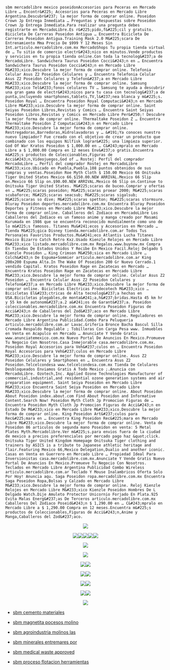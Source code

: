
```
sbm mercadolibre mexico poseidonAccesorios para Peceras en Mercado Libre … Encontr&#225; Accesorios para Peceras en Mercado Libre Argentina.Descubr&#237; la mejor forma de comprar online. Poseidon Crown Jp Entrega Inmediata … Preguntas y Respuestas sobre Poseidon Crown Jp Entrega Inmediata.Para realizar una pregunta debes registrarte en MercadoLibre.Es r&#225;pido,f&#225;cil y gratuito. Bicicleta De Carreras Poseidon Antigua … Encuentra Bicicleta De Carreras Poseidon Antigua.Training Mask 2.0 M&#225;scara De Entrenamiento Mma Precio De $999 Y 12 Meses Sin Int.articulo.mercadolibre.com.mx MercadoShops Tu propia tienda virtual de … Tu sitio de comercio electr&#243;nico en minutos.Vende productos y servicios en tu propia tienda online.Con toda la tecnolog&#237;a de MercadoLibre. Sandwichera Taurus Poseidon Cocci&#243;n en … Encuentra Sandwichera Taurus Poseidon Cocci&#243;n en Mercado Libre M&#233;xico.Descubre la mejor forma de comprar online. Telefonia Celular Asus Z2 Poseidon Celulares y … Encuentra Telefonia Celular Asus Z2 Poseidon Celulares y Telefon&#237;a en Mercado Libre M&#233;xico.Descubre la mejor forma de comprar online. Samsung M&#233;xico Tel&#233;fonos celulares TV … Samsung te ayuda a descubrir una gran gama de electr&#243;nicos para tu casa con tecnolog&#237;a de punta,incluyendo smartphones,tablets,TV,l&#237;nea blanca y m&#225;s. Poseidon Royal … Encuentra Poseidon Royal Computaci&#243;n en Mercado Libre M&#233;xico.Descubre la mejor forma de comprar online. Saint Seiyas Poseidon Libros,Revistas y Comics … Encuentra Saint Seiyas Poseidon Libros,Revistas y Comics en Mercado Libre Per&#250;! Descubre la mejor forma de comprar online. Thermaltake Poseidon Z … Encuentra Thermaltake Poseidon Z Computaci&#243;n en Mercado Libre M&#233;xico.Descubre la mejor forma de comprar online. Restregadoras,Barredoras,Hidrolavadoras y … &#191;Ya conoces nuestro nuevo limpiador? Fue creado con el objetivo de crear un producto que combinado con los equipos Nilfisk lograr&#225; una limpieza superior. God Of War Kratos Poseidon $ 1,000.00 en … C&#243;mpralo en Mercado Libre a $ 1,000.00 Compra en 12 meses Env&#237;o gratis.Encuentra m&#225;s productos de Coleccionables,Figuras de Acci&#243;n,Videojuegos,God of … Rostej: Perfil del comprador MercadoLibre … Perfil del comprador Rostej en MercadoLibre M&#233;xico.Ubicado en Puebla,Puebla.108 puntos obtenidos de sus compras y ventas.Poseidon Roe Myth Cloth $ 150.00 Mexico 66 Onitsuka Tiger United States Mexico 66.$150.00.NEW ARRIVAL.Mexico 66 Slip on.Mexico 66 Slip on.$90.00.NEW ARRIVAL.Mexico 66 Slip on.Continue to Onitsuka Tiger United States. M&#225;scaras de buceo.Comprar y ofertas en … M&#225;scaras poseidon; M&#225;scaras proear 2000; M&#225;scaras scubaforce; M&#225;scaras seacsub; M&#225;scaras sigalsub; M&#225;scaras so dive; M&#225;scaras spetton; M&#225;scaras stormsure. Bluray Poseidon deportes.mercadolibre.com.mx Encuentra Bluray Poseidon Deportes y Fitness en Mercado Libre M&#233;xico.Descubre la mejor forma de comprar online. Caballeros del Zodiaco en MercadoLibre Los Caballeros del Zodiaco es un famoso anime y manga creado por Masami Kurumada en 1986 que se encuentra reconocido mundialmente como uno de lo m&#225;s famosos. Titanes Mu&#241;ecos y Accesorios en Mercado … Tienda M&#225;gica Disney tienda.mercadolibre.com.ar Todos Tus Personajes Favoritos Productos.Mu&#241;eco Atlantis Lucha Titanes Mexico Bizarro Catch Retro Kxz.Usado Kienzle Relojes en Mercado Libre M&#233;xico listado.mercadolibre.com.mx Regalos.www.buynow.mx Compra En Tiendas De Estados Unidos Y Recibe En Mexico Facil.Reloj Delgado S Kienzle Poseidon … King Crimson M&#250;sica en Mercado Libre … Colch&#243;n De Espuma+Sommier articulo.mercadolibre.com.ar King 200x200 Espuma Alta.In The Wake Of Poseidon 200 Gr Nuevo Cerrado.1 vendido Capital. Kratos Poseidon Rage en Zacatecas en Mercado … Encuentra Kratos Poseidon Rage en Zacatecas en Mercado Libre M&#233;xico.Descubre la mejor forma de comprar online. Celular Asus Z2 Poseidon … Encuentra Celular Asus Z2 Poseidon Celulares y Telefon&#237;a en Mercado Libre M&#233;xico.Descubre la mejor forma de comprar online. Bicicletas Electricas Prodecotech M&#233;xico … Bicicletas El&#233;ctricas de Alta tecnolog&#237;a hechas en USA.Bicicletas plegables,de monta&#241;a,h&#237;bridas.Hasta 45 km hr y 55 km de autonom&#237;a.2 a&#241;os de Garant&#237;a. Poseidon coleccionables.mercadolibre.com.mx Encuentra Poseidon Figuras de Acci&#243;n de Caballeros del Zod&#237;aco en Mercado Libre M&#233;xico.Descubre la mejor forma de comprar online. Reguladores en Mercado Libre Argentina Publicidad.Combo Para Peluqueria articulo.mercadolibre.com.ar Lavac.Griferia Bronce Bacha Bascul Silla Cromada Respaldo Regulable ; Tobilleras Con Carga Pesa www. Inmuebles en Venta en Acapulco en Mercado … Anunciate Y Vende Gratis www.anunciatemexico.com.mx Nuevo Portal De Anuncios En Mexico.Promueve Tu Negocio Con Nosotros.Casa Inmejorable casa.mercadolibre.com.mx. Poseidon Royal Accesorios para Veh&#237;culos en … Encuentra Poseidon Royal Accesorios para Veh&#237;culos en Mercado Libre M&#233;xico.Descubre la mejor forma de comprar online. Asus Z2 Poseidon Celulares y Smartphones en … Encuentra Asus Z2 Poseidon.Telcelcondesa www.telcelcondesa.com.mx Tienda De Celulares Desbloqueados Enviamos Gratis A Todo Mexico ;.Anuncia con MercadoLibre. Ozotech,Inc. Applied Ozone Technologies Manufacturer of commercial,industrial,and residential ozone generation systems and air preparation equipment. Saint Seiya Poseidon en Mercado Libre M&#233;xico Encuentra Saint Seiya Poseidon en Mercado Libre M&#233;xico.Descubre la mejor forma de comprar online. About Poseidon About Poseidon index.about.com Find About Poseidon and Informative Content.Search Now! Poseidon Myth Cloth Jp Promocion Figuras de … Encuentra Poseidon Myth Cloth Jp Promocion Figuras de Acci&#243;n en Estado De M&#233;xico en Mercado Libre M&#233;xico.Descubre la mejor forma de comprar online. King Poseidon Art&#237;culos para Rec&#225;mara en … Encuentra King Poseidon Rec&#225;mara en Mercado Libre M&#233;xico.Descubre la mejor forma de comprar online. Venta de Poseidon 86 articulos de segunda mano Poseidon en venta: 5 Metal Plates Myth.Mercadolibre.Ver m&#225;s.para envios fuera de la ciudad de mexico a precios preferenciales por mercado pago haz &quot;click. Onitsuka Tiger United Kingdom Homepage Onitsuka Tiger clothing and trainers by ASICS is a tribute to Japanese athletic heritage and flair.Featuring Mexico 66,Mexico Delegation,Dualio and another iconic. Casas en Venta en Guerrero en Mercado Libre … Propiedad Ideal Para Inversionistas casa.mercadolibre.com.mx.Anunciate Y Vende Gratis Nuevo Portal De Anuncios En Mexico.Promueve Tu Negocio Con Nosotros. Teclados en Mercado Libre Argentina Publicidad Combo Wireless articulo.mercadolibre.com.ar Teclado Y Mouse Inalambricos Oferta Solo Por Hoy! Anuncia aqu. Saga Poseidon ropa.mercadolibre.com.mx Encuentra Saga Poseidon Ropa,Bolsas y Calzado en Mercado Libre M&#233;xico.Descubre la mejor forma de comprar online. Reloj Kienzle Relojes en Mercado Libre M&#233;xico Kienzle Poseidon Hombres De L Delgado Watch.Dije Amuleto Protector Unicornio Forjado En Plata.925 Evita Malas Energ&#237;as De Terceros articulo.mercadolibre.com.mx Caballeros Del Zodiaco Poseid&#243;n $ 1,290.00 en … C&#243;mpralo en Mercado Libre a $ 1,290.00 Compra en 12 meses.Encuentra m&#225;s productos de Coleccionables,Figuras de Acci&#243;n,Anime y Manga,Caballeros del Zod&#237;aco. 
```

<div align="center">

<a href="https://es-crusher.shibang-china.com/github&k=sbm+mercadolibre+mexico+poseidon"><img src="https://static.shibang-china.com/es/crusher/logo.jpg"></a>

<a href="https://es-crusher.shibang-china.com/github&k=sbm+mercadolibre+mexico+poseidon"><img src="https://static.shibang-china.com/es/crusher/index.jpg"></a><a href="https://es-crusher.shibang-china.com/material.htmlgithub&k=sbm+mercadolibre+mexico+poseidon"><img src="https://static.shibang-china.com/es/crusher/material.jpg"></a><a href="https://es-crusher.shibang-china.com/application.htmlgithub&k=sbm+mercadolibre+mexico+poseidon"><img src="https://static.shibang-china.com/es/crusher/application.jpg"></a><a href="https://es-crusher.shibang-china.com/aboutus.htmlgithub&k=sbm+mercadolibre+mexico+poseidon"><img src="https://static.shibang-china.com/es/crusher/aboutus.jpg"></a><a href="https://es-crusher.shibang-china.com/contact.htmlgithub&k=sbm+mercadolibre+mexico+poseidon"><img src="https://static.shibang-china.com/es/crusher/contact.jpg"></a>

<a href="https://es-crusher.shibang-china.com/github&k=sbm+mercadolibre+mexico+poseidon"><img src="https://static.shibang-china.com/es/crusher/banner.jpg"></a>

<a href="https://swt.shibang-china.com/github&k=sbm+mercadolibre+mexico+poseidon"><img src="https://static.shibang-china.com/es/crusher/text.jpg"></a>

<a href="https://swt.shibang-china.com/github&k=sbm+mercadolibre+mexico+poseidon"><img src="https://static.shibang-china.com/es/crusher/chat.jpg"></a><a href="https://es-crusher.shibang-china.com/contact.htmlgithub&k=sbm+mercadolibre+mexico+poseidon"><img src="https://static.shibang-china.com/es/crusher/message.jpg"></a>

<a href="https://es-crusher.shibang-china.com/products/pe.htmlgithub&k=sbm+mercadolibre+mexico+poseidon"><img src="https://static.shibang-china.com/es/crusher/pe.jpg"></a><a href="https://es-crusher.shibang-china.com/products/pf.htmlgithub&k=sbm+mercadolibre+mexico+poseidon"><img src="https://static.shibang-china.com/es/crusher/pf.jpg"></a>

<a href="https://es-crusher.shibang-china.com/products/hpt.htmlgithub&k=sbm+mercadolibre+mexico+poseidon"><img src="https://static.shibang-china.com/es/crusher/hpt.jpg"></a><a href="https://es-crusher.shibang-china.com/products/vsi.htmlgithub&k=sbm+mercadolibre+mexico+poseidon"><img src="https://static.shibang-china.com/es/crusher/vsi.jpg"></a>

<a href="https://es-crusher.shibang-china.com/products/klv.htmlgithub&k=sbm+mercadolibre+mexico+poseidon"><img src="https://static.shibang-china.com/es/crusher/klv.jpg"></a><a href="https://es-crusher.shibang-china.com/products/portable.htmlgithub&k=sbm+mercadolibre+mexico+poseidon"><img src="https://static.shibang-china.com/es/crusher/portable.jpg"></a>

<a href="https://swt.shibang-china.com/github&k=sbm+mercadolibre+mexico+poseidon"><img src="https://static.shibang-china.com/es/crusher/case.jpg"></a>

</div>


* [sbm cemento materiales](sbm%20cemento%20materiales.md)

* [sbm magnetita pocesos molino](sbm%20magnetita%20pocesos%20molino.md)

* [sbm agroindustria molinos las](sbm%20agroindustria%20molinos%20las.md)

* [sbm minerales entremares por](sbm%20minerales%20entremares%20por.md)

* [sbm medical waste approved](sbm%20medical%20waste%20approved.md)

* [sbm proceso flotacion herramientas](sbm%20proceso%20flotacion%20herramientas.md)